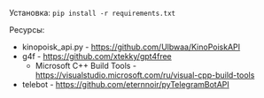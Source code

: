 Установка:
`pip install -r requirements.txt`

Ресурсы:

* kinopoisk_api.py - https://github.com/Ulbwaa/KinoPoiskAPI
* g4f - https://github.com/xtekky/gpt4free
  * Microsoft C++ Build Tools - https://visualstudio.microsoft.com/ru/visual-cpp-build-tools
* telebot - https://github.com/eternnoir/pyTelegramBotAPI
